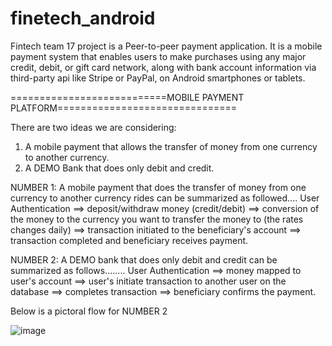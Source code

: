 # finetech_android
Fintech team 17 project is a  Peer-to-peer payment application. It is a mobile payment system that enables users to make purchases using any major credit, debit, or gift card network, along with bank account information via third-party api like Stripe or PayPal, on Android smartphones or tablets.


===========================MOBILE PAYMENT PLATFORM===============================


There are two ideas we are considering:
1. A mobile payment that allows the transfer of money from one currency to another currency.
2. A DEMO Bank that does only debit and credit.

NUMBER 1: A mobile payment that does the transfer of money from one currency to another currency rides can be summarized as followed....
User Authentication ==> deposit/withdraw money (credit/debit) ==> conversion of the money to the currency you want to transfer the money to (the rates changes daily) ==> transaction initiated to the beneficiary's account ==> transaction completed and beneficiary receives payment.

NUMBER 2: A DEMO bank that does only debit and credit can be summarized as follows........
User Authentication ==> money mapped to user's account ==> user's initiate transaction to another user on the database ==> completes transaction ==> beneficiary confirms the payment.

Below is a pictoral flow for NUMBER 2

![image](https://user-images.githubusercontent.com/104723328/201541495-b8fa92c5-61e5-4ecb-961a-16c083b20fa3.png)
